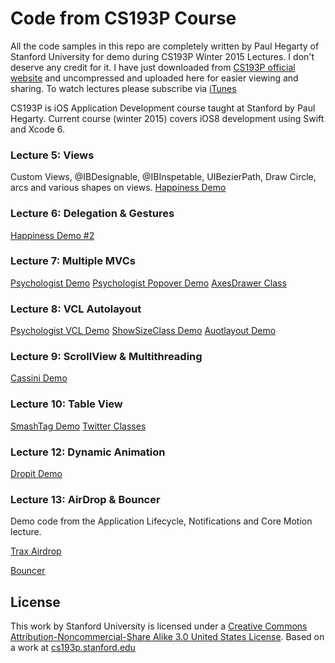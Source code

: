 Code from CS193P Course
=============

All the code samples in this repo are completely written by Paul Hegarty of Stanford University for demo during CS193P Winter 2015 Lectures. I don't deserve any credit for it. I have just downloaded from [CS193P official website](http://web.stanford.edu/class/cs193p/cgi-bin/drupal/) and uncompressed and uploaded here for easier viewing and sharing. To watch lectures please subscribe via [iTunes](https://itunes.apple.com/us/course/developing-ios-8-apps-swift/id961180099)

CS193P is iOS Application Development course taught at Stanford by Paul Hegarty. Current course (winter 2015) covers iOS8 development using Swift and Xcode 6.

### Lecture 5: Views
Custom Views, @IBDesignable, @IBInspetable, UIBezierPath, Draw Circle, arcs and various shapes on views. 
[Happiness Demo](https://github.com/palewar/CS193P/tree/master/Happiness%20L5) 

### Lecture 6: Delegation & Gestures

[Happiness Demo #2](https://github.com/palewar/CS193P/tree/master/Happiness%20L6)

### Lecture 7: Multiple MVCs

[Psychologist Demo](https://github.com/palewar/CS193P/tree/master/Psychologist) 
[Psychologist Popover Demo](https://github.com/palewar/CS193P/tree/master/Psychologist%20Popover) 
[AxesDrawer Class](https://github.com/palewar/CS193P/blob/master/AxesDrawer.swift) 

### Lecture 8: VCL Autolayout

[Psychologist VCL Demo](https://github.com/palewar/CS193P/tree/master/Psychologist%20VCL)
[ShowSizeClass Demo](https://github.com/palewar/CS193P/tree/master/ShowSizeClass)
[Auotlayout Demo](https://github.com/palewar/CS193P/tree/master/Autolayout)

### Lecture 9: ScrollView & Multithreading

[Cassini Demo](https://github.com/palewar/CS193P/tree/master/Cassini)

### Lecture 10: Table View

[SmashTag Demo](https://github.com/palewar/CS193P/tree/master/Smashtag)
[Twitter Classes](https://github.com/palewar/CS193P/tree/master/Twitter)

### Lecture 12: Dynamic Animation

[Dropit Demo](https://github.com/palewar/CS193P/tree/master/Dropit)

### Lecture 13: AirDrop & Bouncer
Demo code from the Application Lifecycle, Notifications and Core Motion lecture.

[Trax Airdrop](https://github.com/palewar/CS193P/tree/master/Trax%20AirDrop)

[Bouncer](https://github.com/palewar/CS193P/tree/master/Bouncer) 

## License

This work by Stanford University is licensed under a [Creative Commons Attribution-Noncommercial-Share Alike 3.0 United States License](http://creativecommons.org/licenses/by-nc-sa/3.0/us/). Based on a work at [cs193p.stanford.edu](http://cs193p.stanford.edu/)
